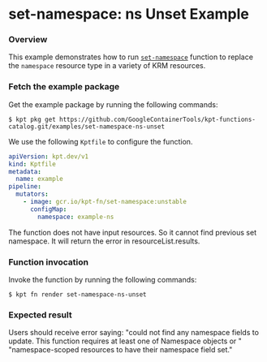 # set-namespace: ns Unset Example

### Overview

This example demonstrates how to run [`set-namespace`] function
to replace the  `namespace` resource type in a variety of KRM resources.

### Fetch the example package

Get the example package by running the following commands:

```shell
$ kpt pkg get https://github.com/GoogleContainerTools/kpt-functions-catalog.git/examples/set-namespace-ns-unset
```

We use the following `Kptfile` to configure the function.

```yaml
apiVersion: kpt.dev/v1
kind: Kptfile
metadata:
  name: example
pipeline:
  mutators:
    - image: gcr.io/kpt-fn/set-namespace:unstable
      configMap:
        namespace: example-ns
```

The function does not have input resources. So it cannot find previous set namespace. It will return 
the error in resourceList.results.

### Function invocation

Invoke the function by running the following commands:

```shell
$ kpt fn render set-namespace-ns-unset
```

### Expected result

Users should receive error saying:
  "could not find any namespace fields to update. This function requires at least one of Namespace objects or "
  "namespace-scoped resources to have their namespace field set."

[`set-namespace`]: https://catalog.kpt.dev/set-namespace/v0.1/
